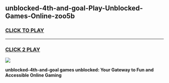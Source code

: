 
## unblocked-4th-and-goal-Play-Unblocked-Games-Online-zoo5b
<h3>
<a href="https://premium76.site?title=unblocked-4th-and-goal&ref=25A">CLICK TO PLAY</a></h3>
<hr>

<h3>
<a href="https://premium76.site?title=unblocked-4th-and-goal&ref=25A">CLICK 2 PLAY</a>
  
</h3>

<a href="https://premium76.site?title=unblocked-4th-and-goal&ref=25A"><img src="https://clearcache.store/games.png"></a>


**unblocked-4th-and-goal games unblocked: Your Gateway to Fun and Accessible Online Gaming**
